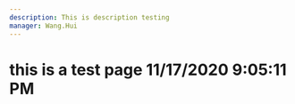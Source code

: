 ```yaml
---
description: This is description testing
manager: Wang.Hui
---
```

# this is a test page 11/17/2020 9:05:11 PM